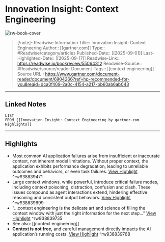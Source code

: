 # Innovation Insight: Context Engineering

![rw-book-cover](https://readwise-assets.s3.amazonaws.com/static/images/article4.6bc1851654a0.png)
<br>
>[!note]- Readwise Information
>Title:: Innovation Insight: Context Engineering
>Author:: [[gartner.com]]
>Type:: #Readwise/category/articles
>Published-Date:: [[2025-09-01]]
>Last-Highlighted-Date:: [[2025-09-17]]
>Readwise-Link:: https://readwise.io/bookreview/55064312
>Readwise-Source:: #Readwise/source/reader
>Document-Tags:: [[context engineering]] 
>Source URL:: https://www.gartner.com/document-reader/document/6904266?ref=hp-recommended-for-you&reqid=dca0f409-2a0c-4154-a217-bb60ab6ab043
--- 

## Linked Notes
```dataview
LIST
FROM [[Innovation Insight: Context Engineering by gartner.com Highlights]]
```

---

## Highlights
- Most common AI application failures arise from insufficient or inaccurate context, not inherent model limitations. Without proper context, the application exhibits performance degradation, leading to unreliable outcomes and behaviors, or even task failures. [View Highlight](https://readwise.io/open/938839471) ^rw938839471
- Large context windows, while powerful, introduce critical failure modes, including context poisoning, distraction, confusion and clash. These issues compound as agent interactions extend, hindering effective reasoning and consistent output behaviors. [View Highlight](https://readwise.io/open/938839699) ^rw938839699
- “...context engineering is the delicate art and science of filling the context window with just the right information for the next step…” [View Highlight](https://readwise.io/open/938839735) ^rw938839735 
- See also: [[context engineering]] 
- **Context is not free,** and careful management directly impacts the AI application’s running costs. [View Highlight](https://readwise.io/open/938839768) ^rw938839768

